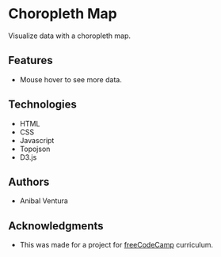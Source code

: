 # Choropleth Map

Visualize data with a choropleth map.

## Features

- Mouse hover to see more data.

## Technologies

- HTML
- CSS
- Javascript
- Topojson
- D3.js

## Authors

- Anibal Ventura

## Acknowledgments

- This was made for a project for [freeCodeCamp](https://www.freecodecamp.org/) curriculum.
